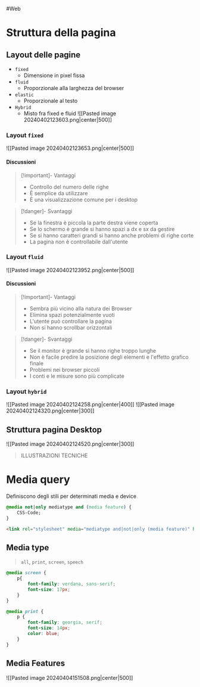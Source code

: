 #Web 
# Struttura della pagina
## Layout delle pagine
- `fixed`
	- Dimensione in pixel fissa
- `fluid`
	- Proporzionale alla larghezza del browser
- `elastic`
	- Proporzionale al testo
- `Hybrid`
	- Misto fra fixed e fluid
![[Pasted image 20240402123603.png|center|500]]
### Layout `fixed`
![[Pasted image 20240402123653.png|center|500]]
#### Discussioni 

>[!important]- Vantaggi
>- Controllo del numero delle righe
>- È semplice da utilizzare
>- È una visualizzazione comune per i desktop

>[!danger]- Svantaggi
>- Se la finestra è piccola la parte destra viene coperta
>- Se lo schermo è grande si hanno spazi a dx e sx da gestire
>- Se si hanno caratteri grandi si hanno anche problemi di righe corte
>- La pagina non è controllabile dall'utente

### Layout `fluid`
![[Pasted image 20240402123952.png|center|500]]
#### Discussioni

>[!important]- Vantaggi
>- Sembra più vicino alla natura dei Browser
>- Elimina spazi potenzialmente vuoti
>- L'utente può controllare la pagina
>- Non si hanno scrollbar orizzontali

>[!danger]- Svantaggi
>- Se il monitor è grande si hanno righe troppo lunghe
>- Non è facile predire la posizione degli elementi e l'effetto grafico finale
>- Problemi nei browser piccoli
>- I conti e le misure sono più complicate

### Layout `hybrid`
![[Pasted image 20240402124258.png|center|400]]
![[Pasted image 20240402124320.png|center|300]]

## Struttura pagina Desktop
![[Pasted image 20240402124520.png|center|300]]

> ILLUSTRAZIONI TECNICHE

# Media query
Definiscono degli stili per determinati media e device
```CSS
@media not|only mediatype and (media feature) {
	CSS-Code;
}
```
```HTML
<link rel="stylesheet" media="mediatype and|not|only (media feature)" href="mystylesheet.css">
```
## Media type
> `all`, `print`, `screen`, `speech`

```CSS
@media screen {
	p{
		font-family: verdana, sans-serif;
		font-size: 17px;
	}
}

@media print {
	p {
		font-family: georgia, serif;
		font-size: 14px;
		color: blue;
	}
}
```
## Media Features
![[Pasted image 20240404151508.png|center|500]]
